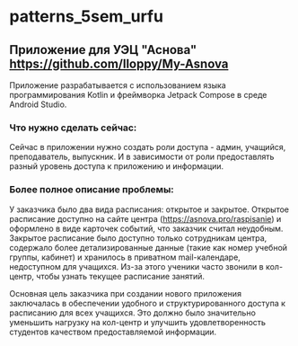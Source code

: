 # patterns_5sem_urfu

## Приложение для УЭЦ "Аснова" https://github.com/lloppy/My-Asnova


Приложение разрабатывается с использованием языка программирования Kotlin и фреймворка Jetpack Compose в среде Android Studio.

### Что нужно сделать сейчас:
Сейчас в приложении нужно создать роли доступа - админ, учащийся, преподаватель, выпускник. И в зависимости от роли предоставлять разный уровень доступа к приложению и информации.

### Более полное описание проблемы:

У заказчика было два вида расписания: открытое и закрытое. Открытое расписание доступно на сайте центра (https://asnova.pro/raspisanie) и оформлено в виде карточек событий, что заказчик считал неудобным. Закрытое расписание было доступно только сотрудникам центра, содержало более детализированные данные (такие как номер учебной группы, кабинет) и хранилось в приватном mail-календаре, недоступном для учащихся. Из-за этого ученики часто звонили в кол-центр, чтобы узнать текущее расписание занятий. 

Основная цель заказчика при создании нового приложения заключалась в обеспечении удобного и структурированного доступа к расписанию для всех учащихся. Это должно было значительно уменьшить нагрузку на кол-центр и улучшить удовлетворенность студентов качеством предоставляемой информации.

